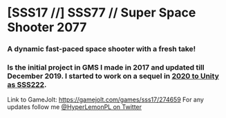 # [SSS17 //] SSS77 // Super Space Shooter 2077
### A dynamic fast-paced space shooter with a fresh take!
### Is the initial project in GMS I made in 2017 and updated till December 2019. I started to work on a sequel in [2020 to Unity as SSS222](https://github.com/HyperGamesDev/sss222).
Link to GameJolt: https://gamejolt.com/games/sss17/274659
For any updates follow me [@HyperLemonPL on Twitter](https://twitter.com/HyperLemonPL)